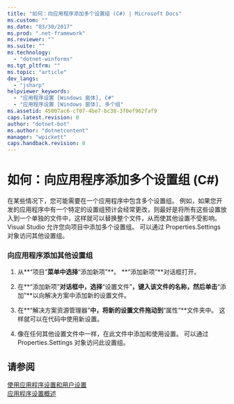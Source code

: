 ```yaml
---
title: "如何：向应用程序添加多个设置组 (C#) | Microsoft Docs"
ms.custom: ""
ms.date: "03/30/2017"
ms.prod: ".net-framework"
ms.reviewer: ""
ms.suite: ""
ms.technology: 
  - "dotnet-winforms"
ms.tgt_pltfrm: ""
ms.topic: "article"
dev_langs: 
  - "jsharp"
helpviewer_keywords: 
  - "应用程序设置 [Windows 窗体], C#"
  - "应用程序设置 [Windows 窗体], 多个组"
ms.assetid: 45007ac6-cf07-4be7-bc38-3f0ef962faf9
caps.latest.revision: 8
author: "dotnet-bot"
ms.author: "dotnetcontent"
manager: "wpickett"
caps.handback.revision: 8
---
```

# 如何：向应用程序添加多个设置组 (C#)
在某些情况下，您可能需要在一个应用程序中包含多个设置组。  例如，如果您开发的应用程序中有一个特定的设置组预计会经常更改，则最好是将所有这些设置放入到一个单独的文件中，这样就可以替换整个文件，从而使其他设置不受影响。  Visual Studio 允许您向项目中添加多个设置组。  可以通过 Properties.Settings 对象访问其他设置组。  
  
### 向应用程序添加其他设置组  
  
1.  从**“项目”**菜单中选择**“添加新项”**。  **“添加新项”**对话框打开。  
  
2.  在**“添加新项”**对话框中，选择**“设置文件”**，键入该文件的名称，然后单击**“添加”**以向解决方案中添加新的设置文件。  
  
3.  在**“解决方案资源管理器”**中，将新的设置文件拖动到**“属性”**文件夹中。  这样就可以在代码中使用新设置。  
  
4.  像在任何其他设置文件中一样，在此文件中添加和使用设置。  可以通过 Properties.Settings 对象访问此设置组。  
  
## 请参阅  
 [使用应用程序设置和用户设置](../../../../docs/framework/winforms/advanced/using-application-settings-and-user-settings.md)   
 [应用程序设置概述](../../../../docs/framework/winforms/advanced/application-settings-overview.md)